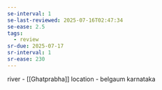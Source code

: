 ```yaml
---
se-interval: 1
se-last-reviewed: 2025-07-16T02:47:34
se-ease: 2.5
tags:
  - review
sr-due: 2025-07-17
sr-interval: 1
sr-ease: 230
---
```

river - [[Ghatprabha]]
location - belgaum karnataka
